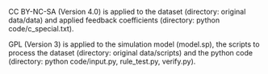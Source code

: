 CC BY-NC-SA (Version 4.0) is applied to the dataset (directory: original data/data) and applied feedback coefficients (directory: python code/c_special.txt).

GPL (Version 3) is applied to the simulation model (model.sp), the scripts to process the dataset (directory: original data/scripts) and the python code (directory: python code/input.py, rule_test.py, verify.py).
